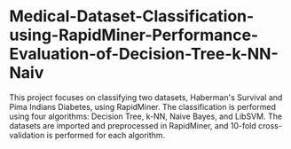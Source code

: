 # Medical-Dataset-Classification-using-RapidMiner-Performance-Evaluation-of-Decision-Tree-k-NN-Naiv
This project focuses on classifying two datasets, Haberman's Survival and Pima Indians Diabetes, using RapidMiner. The classification is performed using four algorithms: Decision Tree, k-NN, Naive Bayes, and LibSVM. The datasets are imported and preprocessed in RapidMiner, and 10-fold cross-validation is performed for each algorithm.
